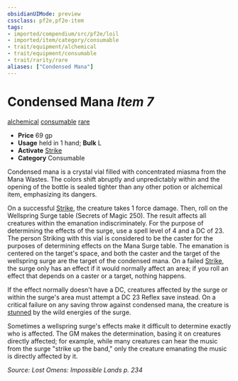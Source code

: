 ```yaml
---
obsidianUIMode: preview
cssclass: pf2e,pf2e-item
tags:
- imported/compendium/src/pf2e/loil
- imported/item/category/consumable
- trait/equipment/alchemical
- trait/equipment/consumable
- trait/rarity/rare
aliases: ["Condensed Mana"]
---
```

# Condensed Mana *Item 7*  
[alchemical](alchemical.md)  [consumable](consumable.md)  [rare](rare.md)  

- **Price** 69 gp
- **Usage** held in 1 hand; **Bulk** L
- **Activate** [Strike](strike.md)
- **Category** Consumable

Condensed mana is a crystal vial filled with concentrated miasma from the Mana Wastes. The colors shift abruptly and unpredictably within and the opening of the bottle is sealed tighter than any other potion or alchemical item, emphasizing its dangers.

On a successful [Strike](strike.md), the creature takes 1 force damage. Then, roll on the Wellspring Surge table (Secrets of Magic 250). The result affects all creatures within the emanation indiscriminately. For the purpose of determining the effects of the surge, use a spell level of 4 and a DC of 23. The person Striking with this vial is considered to be the caster for the purposes of determining effects on the Mana Surge table. The emanation is centered on the target's space, and both the caster and the target of the wellspring surge are the target of the condensed mana. On a failed [Strike](strike.md), the surge only has an effect if it would normally affect an area; if you roll an effect that depends on a caster or a target, nothing happens.

If the effect normally doesn't have a DC, creatures affected by the surge or within the surge's area must attempt a DC 23 Reflex save instead. On a critical failure on any saving throw against condensed mana, the creature is [stunned](conditions.md#Stunned) by the wild energies of the surge.

Sometimes a wellspring surge's effects make it difficult to determine exactly who is affected. The GM makes the determination, basing it on creatures directly affected; for example, while many creatures can hear the music from the surge "strike up the band," only the creature emanating the music is directly affected by it.

*Source: Lost Omens: Impossible Lands p. 234*